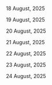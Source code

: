 18 August, 2025

19 August, 2025

20 August, 2025

21 August, 2025

22 August, 2025

23 August, 2025

24 August, 2025